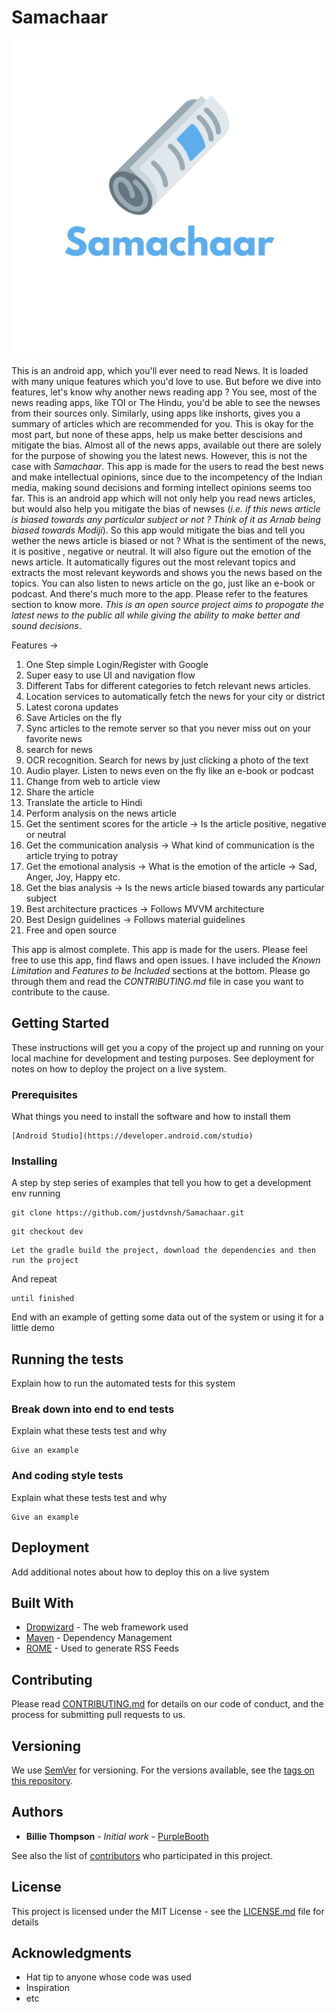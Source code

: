 # Samachaar

<p align="center">
    <img src="docs/logo.png" />
</p>

This is an android app, which you'll ever need to read News. It is loaded with many unique features which you'd love to use. But before we dive into features, let's know why another news reading app ? You see, most of the news reading apps, like TOI or The Hindu, you'd be able to see the newses from their sources only. Similarly, using apps like inshorts, gives you a summary of articles which are recommended for you. This is okay for the most part, but none of these apps, help us make better descisions and mitigate the bias. Almost all of the news apps, available out there are solely for the purpose of showing you the latest news. However, this is not the case with *Samachaar*. This app is made for the users to read the best news and make intellectual opinions, since due to the incompetency of the Indian media, making sound decisions and forming intellect opinions seems too far.
This is an android app which will not only help you read news articles, but would also help you mitigate the bias of newses (*i.e. if this news article is biased towards any particular subject or not ? Think of it as Arnab being biased towards Modiji*). So this app would mitigate the bias and tell you wether the news article is biased or not ? What is the sentiment of the news, it is positive , negative or neutral. It will also figure out the emotion of the news article. It automatically figures out the most relevant topics and extracts the most relevant keywords and shows you the news based on the topics. You can also listen to news article on the go, just like an e-book or podcast. And there's much more to the app. Please refer to the features section to know more. *This is an open source project aims to propogate the latest news to the public all while giving the ability to make better and sound decisions*.

Features -> 
1. One Step simple Login/Register with Google
2. Super easy to use UI and navigation flow
3. Different Tabs for different categories to fetch relevant news articles.
4. Location services to automatically fetch the news for your city or district
5. Latest corona updates
6. Save Articles on the fly
7. Sync articles to the remote server so that you never miss out on your favorite news
8. search for news
9. OCR recognition. Search for news by just clicking a photo of the text
10. Audio player. Listen to news even on the fly like an e-book or podcast
11. Change from web to article view
12. Share the article
13. Translate the article to Hindi
14. Perform analysis on the news article
15. Get the sentiment scores for the article -> Is the article positive, negative or neutral
16. Get the communication analysis -> What kind of communication is the article trying to potray
17. Get the emotional analysis -> What is the emotion of the article -> Sad, Anger, Joy, Happy etc.
18. Get the bias analysis -> Is the news article biased towards any particular subject
19. Best architecture practices -> Follows MVVM architecture
20. Best Design guidelines -> Follows material guidelines
21. Free and open source

This app is almost complete. This app is made for the users. Please feel free to use this app, find flaws and open issues. I have included the *Known Limitation* and *Features to be Included* sections at the bottom. Please go through them and read the *CONTRIBUTING.md* file in case you want to contribute to the cause.

## Getting Started

These instructions will get you a copy of the project up and running on your local machine for development and testing purposes. See deployment for notes on how to deploy the project on a live system.

### Prerequisites

What things you need to install the software and how to install them

```
[Android Studio](https://developer.android.com/studio)
```

### Installing

A step by step series of examples that tell you how to get a development env running

```
git clone https://github.com/justdvnsh/Samachaar.git
```

```
git checkout dev
```

```
Let the gradle build the project, download the dependencies and then run the project
```

And repeat

```
until finished
```

End with an example of getting some data out of the system or using it for a little demo

## Running the tests

Explain how to run the automated tests for this system

### Break down into end to end tests

Explain what these tests test and why

```
Give an example
```

### And coding style tests

Explain what these tests test and why

```
Give an example
```

## Deployment

Add additional notes about how to deploy this on a live system

## Built With

* [Dropwizard](http://www.dropwizard.io/1.0.2/docs/) - The web framework used
* [Maven](https://maven.apache.org/) - Dependency Management
* [ROME](https://rometools.github.io/rome/) - Used to generate RSS Feeds

## Contributing

Please read [CONTRIBUTING.md](https://gist.github.com/PurpleBooth/b24679402957c63ec426) for details on our code of conduct, and the process for submitting pull requests to us.

## Versioning

We use [SemVer](http://semver.org/) for versioning. For the versions available, see the [tags on this repository](https://github.com/your/project/tags). 

## Authors

* **Billie Thompson** - *Initial work* - [PurpleBooth](https://github.com/PurpleBooth)

See also the list of [contributors](https://github.com/your/project/contributors) who participated in this project.

## License

This project is licensed under the MIT License - see the [LICENSE.md](LICENSE.md) file for details

## Acknowledgments

* Hat tip to anyone whose code was used
* Inspiration
* etc